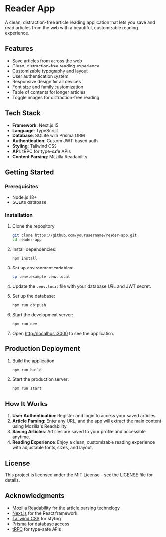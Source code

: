 # Reader App

A clean, distraction-free article reading application that lets you save and read articles from the web with a beautiful, customizable reading experience.

## Features

- Save articles from across the web
- Clean, distraction-free reading experience
- Customizable typography and layout
- User authentication system
- Responsive design for all devices
- Font size and family customization
- Table of contents for longer articles
- Toggle images for distraction-free reading

## Tech Stack

- **Framework**: Next.js 15
- **Language**: TypeScript
- **Database**: SQLite with Prisma ORM
- **Authentication**: Custom JWT-based auth
- **Styling**: Tailwind CSS
- **API**: tRPC for type-safe APIs
- **Content Parsing**: Mozilla Readability

## Getting Started

### Prerequisites

- Node.js 18+
- SQLite database

### Installation

1. Clone the repository:
   ```bash
   git clone https://github.com/yourusername/reader-app.git
   cd reader-app
   ```

2. Install dependencies:
   ```bash
   npm install
   ```

3. Set up environment variables:
   ```bash
   cp .env.example .env.local
   ```
   
4. Update the `.env.local` file with your database URL and JWT secret.

5. Set up the database:
   ```bash
   npm run db:push
   ```

6. Start the development server:
   ```bash
   npm run dev
   ```

7. Open [http://localhost:3000](http://localhost:3000) to see the application.

## Production Deployment

1. Build the application:
   ```bash
   npm run build
   ```

2. Start the production server:
   ```bash
   npm run start
   ```

## How It Works

1. **User Authentication**: Register and login to access your saved articles.
2. **Article Parsing**: Enter any URL, and the app will extract the main content using Mozilla's Readability.
3. **Saving Articles**: Articles are saved to your profile and accessible anytime.
4. **Reading Experience**: Enjoy a clean, customizable reading experience with adjustable fonts, sizes, and layout.

## License

This project is licensed under the MIT License - see the LICENSE file for details.

## Acknowledgments

- [Mozilla Readability](https://github.com/mozilla/readability) for the article parsing technology
- [Next.js](https://nextjs.org/) for the React framework
- [Tailwind CSS](https://tailwindcss.com/) for styling
- [Prisma](https://www.prisma.io/) for database access
- [tRPC](https://trpc.io/) for type-safe APIs

